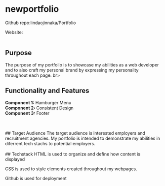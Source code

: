 # newportfolio
Github repo:lindaojinnaka/Portfolio

Website: 
<br> 
<br> 
## Purpose
The purpose of my portfolio is to showcase my abilities as a web developer and to also craft my personal brand by expressing my personality throughout each page.
br> 
<br> 
## Functionality and Features
**Component 1:** Hamburger Menu 
<br>
**Component 2:** Consistent Design
<br>
**Component 3:** Footer
<br>

<br> 
<br> 
## Target Audience
The target audience is interested employers and recruitment agencies. My portfolio is intended to demonstrate my abilities in diferrent tech stachs to potential employers.
<br> 
<br> 
## Techstack
HTML is used to organize and define how content is displayed

CSS is used to style elements created throughout my webpages.

Github is used for deployment